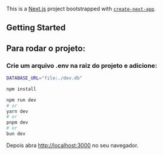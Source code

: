 This is a [Next.js](https://nextjs.org) project bootstrapped with [`create-next-app`](https://nextjs.org/docs/app/api-reference/cli/create-next-app).

## Getting Started

## Para rodar o projeto:

### Crie um arquivo .env na raiz do projeto e adicione:

```bash
DATABASE_URL="file:./dev.db"
```

```bash
npm install

npm run dev
# or
yarn dev
# or
pnpm dev
# or
bun dev
```

Depois abra [http://localhost:3000](http://localhost:3000) no seu navegador.


